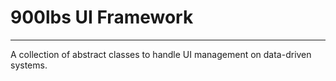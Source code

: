 # 900lbs UI Framework

___

A collection of abstract classes to handle UI management on data-driven systems.
